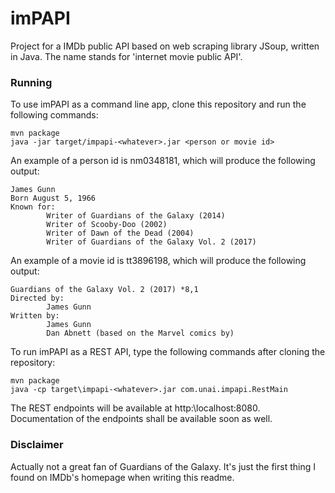 # imPAPI

Project for a IMDb public API based on web scraping library JSoup, written in Java. The name stands for 'internet movie public API'.

### Running

To use imPAPI as a command line app, clone this repository and run the following commands:

```
mvn package
java -jar target/impapi-<whatever>.jar <person or movie id>
```

An example of a person id is nm0348181, which will produce the following output:

```
James Gunn
Born August 5, 1966
Known for:
        Writer of Guardians of the Galaxy (2014)
        Writer of Scooby-Doo (2002)
        Writer of Dawn of the Dead (2004)
        Writer of Guardians of the Galaxy Vol. 2 (2017)
```

An example of a movie id is tt3896198, which will produce the following output:

```
Guardians of the Galaxy Vol. 2 (2017) *8,1
Directed by:
        James Gunn
Written by:
        James Gunn
        Dan Abnett (based on the Marvel comics by)
```

To run imPAPI as a REST API, type the following commands after cloning the repository:

```
mvn package
java -cp target\impapi-<whatever>.jar com.unai.impapi.RestMain
```

The REST endpoints will be available at http:\\localhost:8080. Documentation of the endpoints shall be available soon as well.

### Disclaimer

Actually not a great fan of Guardians of the Galaxy. It's just the first thing I found on IMDb's homepage when writing this readme.